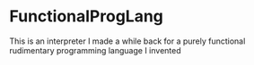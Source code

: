 # FunctionalProgLang
This is an interpreter I made a while back for a purely functional rudimentary programming language I invented
